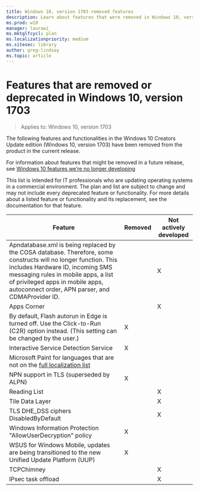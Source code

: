 ```yaml
---
title: Windows 10, version 1703 removed features
description: Learn about features that were removed in Windows 10, version 1703
ms.prod: w10
manager: laurawi
ms.mktglfcycl: plan
ms.localizationpriority: medium
ms.sitesec: library
author: greg-lindsay
ms.topic: article
---
```

# Features that are removed or deprecated in Windows 10, version 1703

> Applies to: Windows 10, version 1703

The following features and functionalities in the Windows 10 Creators Update edition (Windows 10, version 1703) have been removed from the product in the current release.

For information about features that might be removed in a future release, see [Windows 10 features we’re no longer developing](windows-10-deprecated-features.md)

This list is intended for IT professionals who are updating operating systems in a commercial environment. The plan and list are subject to change and may not include every deprecated feature or functionality. For more details about a listed feature or functionality and its replacement, see the documentation for that feature.

| Feature    | Removed | Not actively developed |
|------------|---------|------------|
|Apndatabase.xml is being replaced by the COSA database. Therefore, some constructs will no longer function. This includes Hardware ID, incoming SMS messaging rules in mobile apps, a list of privileged apps in mobile apps, autoconnect order, APN parser, and CDMAProvider ID. | | X |
|Apps Corner| | X |
|By default, Flash autorun in Edge is turned off. Use the Click-to-Run (C2R) option instead. (This setting can be changed by the user.)| X | |
|Interactive Service Detection Service| X | |
|Microsoft Paint for languages that are not on the [full localization list](https://www.microsoft.com/windows/windows-10-specifications#Windows-10-localization)| | |
|NPN support in TLS (superseded by ALPN)| X | |
|Reading List | | X |
|Tile Data Layer | | X |
|TLS DHE_DSS ciphers DisabledByDefault| | X |
|Windows Information Protection "AllowUserDecryption" policy | X | |
|WSUS for Windows Mobile, updates are being transitioned to the new Unified Update Platform (UUP) | X | |
|TCPChimney | | X |
|IPsec task offload| | X |
